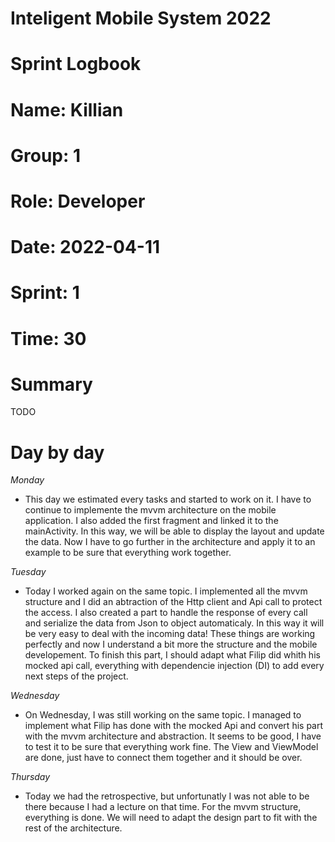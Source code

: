 #
# **Inteligent Mobile System 2022**
#
#
#
# **Sprint Logbook**
# **Name:	Killian**
# **Group:	1**
# **Role:	Developer**
# **Date:	2022-04-11**
# **Sprint: 	1**
# **Time: 	30**
#
# **Summary**
TODO

# **Day by day**
*Monday*
- This day we estimated every tasks and started to work on it. I have to continue to implemente the mvvm architecture on the mobile application. I also added the first fragment and linked it to the mainActivity. In this way, we will be able to display the layout and update the data. Now I have to go further in the architecture and apply it to an example to be sure that everything work together.

*Tuesday*
- Today I worked again on the same topic. I implemented all the mvvm structure and I did an abtraction of the Http client and Api call to protect the access. I also created a part to handle the response of every call and serialize the data from Json to object automaticaly. In this way it will be very easy to deal with the incoming data!
These things are working perfectly and now I understand a bit more the structure and the mobile developement. To finish this part, I should adapt what Filip did whith his mocked api call, everything with dependencie injection (DI) to add every next steps of the project.

*Wednesday*
- On Wednesday, I was still working on the same topic. I managed to implement what Filip has done with the mocked Api and convert his part with the mvvm architecture and abstraction. It seems to be good, I have to test it to be sure that everything work fine. The View and ViewModel are done, just have to connect them together and it should be over.

*Thursday*
- Today we had the retrospective, but unfortunatly I was not able to be there because I had a lecture on that time.
For the mvvm structure, everything is done. We will need to adapt the design part to fit with the rest of the architecture.
